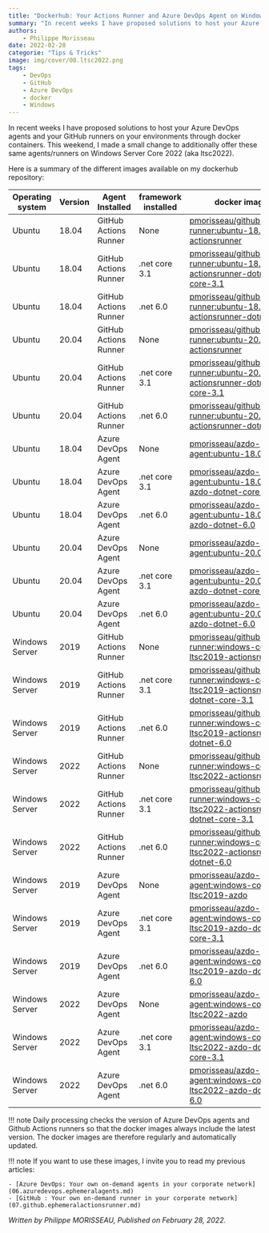 ```yaml
---
title: "Dockerhub: Your Actions Runner and Azure DevOps Agent on Windows Server Core 2022"
summary: "In recent weeks I have proposed solutions to host your Azure DevOps agents and your GitHub runners on your environments through containers. This weekend, I made a small change to additionally offer these same agents/runners on Windows Server Core 2022."
authors:
    - Philippe Morisseau
date: 2022-02-28
categorie: "Tips & Tricks"
image: img/cover/08.ltsc2022.png
tags:
    - DevOps
    - GitHub
    - Azure DevOps
    - docker
    - Windows
---
```


In recent weeks I have proposed solutions to host your Azure DevOps agents and your GitHub runners on your environments through docker containers.
This weekend, I made a small change to additionally offer these same agents/runners on Windows Server Core 2022 (aka ltsc2022).

Here is a summary of the different images available on my dockerhub repository:

| Operating system | Version | Agent Installed | framework installed | docker image |
|------------------------|---------|----------------|--------------------|--------------|
| Ubuntu | 18.04 | GitHub Actions Runner | None | [pmorisseau/githubactions-runner:ubuntu-18.04-actionsrunner](https://hub.docker.com/layers/pmorisseau/githubactions-runner/ubuntu-18.04-actionsrunner/images/sha256-f357f75a6be961247b8c1186b3786ca55c5fa62bf886520a2d9e4a88ad3a1fe2?context=repo) |
| Ubuntu | 18.04 | GitHub Actions Runner | .net core 3.1 | [pmorisseau/githubactions-runner:ubuntu-18.04-actionsrunner-dotnet-core-3.1](https://hub.docker.com/layers/pmorisseau/githubactions-runner/ubuntu-18.04-actionsrunner-dotnet-core-3.1/images/sha256-f7f62bae94c0d5ec2611fec7cf0243519ba757c2eb1e5c935785374a57253d40?context=repo) |
| Ubuntu | 18.04 | GitHub Actions Runner | .net 6.0 | [pmorisseau/githubactions-runner:ubuntu-18.04-actionsrunner-dotnet-6.0](https://hub.docker.com/layers/pmorisseau/githubactions-runner/ubuntu-18.04-actionsrunner-dotnet-6.0/images/sha256-0b00ec19f912759444be280acf7b6d382503f3b05b1c518cc1bfac3bb9bdfe6d?context=repo) |
| Ubuntu | 20.04 | GitHub Actions Runner | None | [pmorisseau/githubactions-runner:ubuntu-20.04-actionsrunner](https://hub.docker.com/layers/pmorisseau/githubactions-runner/ubuntu-20.04-actionsrunner/images/sha256-c055d7d496f9e610d15944d102dc5c155ecb50680ff9196d2232f3ed353e7c0a?context=repo) |
| Ubuntu | 20.04 | GitHub Actions Runner | .net core 3.1 | [pmorisseau/githubactions-runner:ubuntu-20.04-actionsrunner-dotnet-core-3.1](https://hub.docker.com/layers/pmorisseau/githubactions-runner/ubuntu-20.04-actionsrunner-dotnet-core-3.1/images/sha256-e0bce4385428b7cd16c75007a77a3995b8a4fbce9e2a40a2a04d4e4150d1f4b3?context=repo) |
| Ubuntu | 20.04 | GitHub Actions Runner | .net 6.0 | [pmorisseau/githubactions-runner:ubuntu-20.04-actionsrunner-dotnet-6.0](https://hub.docker.com/layers/pmorisseau/githubactions-runner/ubuntu-20.04-actionsrunner-dotnet-6.0/images/sha256-8e743c0114377cb5ad52cbbb81e01857c0f8ec65c89e5a280dccf14da5a845f9?context=repo) |
| Ubuntu | 18.04 | Azure DevOps Agent | None | [pmorisseau/azdo-agent:ubuntu-18.04-azdo](https://hub.docker.com/layers/pmorisseau/azdo-agent/ubuntu-18.04-azdo/images/sha256-d866a2d86e59a94e4d623ecbc334c45858d92444102745735b0835d208393741?context=repo) |
| Ubuntu | 18.04 | Azure DevOps Agent | .net core 3.1 | [pmorisseau/azdo-agent:ubuntu-18.04-azdo-dotnet-core-3.1](https://hub.docker.com/layers/pmorisseau/azdo-agent/ubuntu-18.04-azdo-dotnet-core-3.1/images/sha256-d2d048c31028d5976c0304d6cf5e0a725c849a19a200b95f9250638ddd103491?context=repo) |
| Ubuntu | 18.04 | Azure DevOps Agent | .net 6.0 | [pmorisseau/azdo-agent:ubuntu-18.04-azdo-dotnet-6.0](https://hub.docker.com/layers/pmorisseau/azdo-agent/ubuntu-18.04-azdo-dotnet-6.0/images/sha256-0031988137f0f0eb2c2456871ae44786a49da49df1f3f091da75655dc1b5b145?context=repo) |
| Ubuntu | 20.04 | Azure DevOps Agent | None | [pmorisseau/azdo-agent:ubuntu-20.04-azdo](https://hub.docker.com/layers/pmorisseau/azdo-agent/ubuntu-20.04-azdo/images/sha256-616ac224628f20dd8743dfbc9a6ed8ab612e5c9b2a468cae604586d8deb06a4a?context=repo) |
| Ubuntu | 20.04 | Azure DevOps Agent | .net core 3.1 | [pmorisseau/azdo-agent:ubuntu-20.04-azdo-dotnet-core-3.1](https://hub.docker.com/layers/pmorisseau/azdo-agent/ubuntu-20.04-azdo-dotnet-core-3.1/images/sha256-01218aeb832fac9d558d27b6edb35861ae540e37055f653fb369ae9ea77cb322?context=repo) |
| Ubuntu | 20.04 | Azure DevOps Agent | .net 6.0 | [pmorisseau/azdo-agent:ubuntu-20.04-azdo-dotnet-6.0](https://hub.docker.com/layers/pmorisseau/azdo-agent/ubuntu-20.04-azdo-dotnet-6.0/images/sha256-a46e0fc9a6207e9cff99f7513f6211e2316466b5fb81d6c311135a72df66be12?context=repo) |
| Windows Server | 2019 | GitHub Actions Runner | None | [pmorisseau/githubactions-runner:windows-core-ltsc2019-actionsrunner](https://hub.docker.com/layers/pmorisseau/githubactions-runner/windows-core-ltsc2019-actionsrunner/images/sha256-0a58012eebd5138b85b8a6ec93b60915e1472457fb0bef5ababd69e62a3ce9ce?context=repo) |
| Windows Server | 2019 | GitHub Actions Runner | .net core 3.1 | [pmorisseau/githubactions-runner:windows-core-ltsc2019-actionsrunner-dotnet-core-3.1](https://hub.docker.com/layers/pmorisseau/githubactions-runner/windows-core-ltsc2019-actionsrunner-dotnet-core-3.1/images/sha256-78cda2fefea87826a014ef3a9a2a91697597a93fc4e874c822fcebd6fc3028ad?context=repo) |
| Windows Server | 2019 | GitHub Actions Runner | .net 6.0 | [pmorisseau/githubactions-runner:windows-core-ltsc2019-actionsrunner-dotnet-6.0](https://hub.docker.com/layers/pmorisseau/githubactions-runner/windows-core-ltsc2019-actionsrunner-dotnet-6.0/images/sha256-eb58b3990edfd78a9c0bf2da3a2be8552ce98c70d0ea52861cb92aa03928dc05?context=repo) |
| Windows Server | 2022 | GitHub Actions Runner | None | [pmorisseau/githubactions-runner:windows-core-ltsc2022-actionsrunner](https://hub.docker.com/layers/pmorisseau/githubactions-runner/windows-core-ltsc2022-actionsrunner/images/sha256-b467a709da33eec33811510bf6050d8e6523298a4a3a834718c6280ffb153cf6?context=repo) |
| Windows Server | 2022 | GitHub Actions Runner | .net core 3.1 | [pmorisseau/githubactions-runner:windows-core-ltsc2022-actionsrunner-dotnet-core-3.1](https://hub.docker.com/layers/pmorisseau/githubactions-runner/windows-core-ltsc2022-actionsrunner-dotnet-core-3.1/images/sha256-0862034fa5f7eef57403c741d0ea61064ac839c689939ae926176cfd6b67a050?context=repo) |
| Windows Server | 2022 | GitHub Actions Runner | .net 6.0 | [pmorisseau/githubactions-runner:windows-core-ltsc2022-actionsrunner-dotnet-6.0](https://hub.docker.com/layers/pmorisseau/githubactions-runner/windows-core-ltsc2022-actionsrunner-dotnet-6.0/images/sha256-1b8c65dd7563a9a733e4600b23c0ae62d335fda32c1b0057978600e354e7ced0?context=repo) |
| Windows Server | 2019 | Azure DevOps Agent | None | [pmorisseau/azdo-agent:windows-core-ltsc2019-azdo](https://hub.docker.com/layers/pmorisseau/azdo-agent/windows-core-ltsc2019-azdo/images/sha256-89885891325d4297dc9ce9a4853c929b4e4f486aac24b5297b466314540ba97d?context=repo) |
| Windows Server | 2019 | Azure DevOps Agent | .net core 3.1 | [pmorisseau/azdo-agent:windows-core-ltsc2019-azdo-dotnet-core-3.1](https://hub.docker.com/layers/pmorisseau/azdo-agent/windows-core-ltsc2019-azdo-dotnet-core-3.1/images/sha256-20f511f7de618f05e00c231b865079266fabb23b2819cf9ea11100dbfd832af6?context=repo) |
| Windows Server | 2019 | Azure DevOps Agent | .net 6.0 | [pmorisseau/azdo-agent:windows-core-ltsc2019-azdo-dotnet-6.0](https://hub.docker.com/layers/pmorisseau/azdo-agent/windows-core-ltsc2019-azdo-dotnet-6.0/images/sha256-a3cc198d704e98bf8ba896dc14d5d631a83e71e61a338e8a89b18bcf85c2913d?context=repo) |
| Windows Server | 2022 | Azure DevOps Agent | None | [pmorisseau/azdo-agent:windows-core-ltsc2022-azdo](https://hub.docker.com/layers/pmorisseau/azdo-agent/windows-core-ltsc2022-azdo/images/sha256-637576778d37f260f5cbccd7eb71e49e2b28436c60e68697fd85456c477f95d5?context=repo) |
| Windows Server | 2022 | Azure DevOps Agent | .net core 3.1 | [pmorisseau/azdo-agent:windows-core-ltsc2022-azdo-dotnet-core-3.1](https://hub.docker.com/layers/pmorisseau/azdo-agent/windows-core-ltsc2022-azdo-dotnet-core-3.1/images/sha256-c07797eb7eeb51bc614d3b00e06d8220045ecfcf80de221d6174bddc0b44b2d4?context=repo) |
| Windows Server | 2022 | Azure DevOps Agent | .net 6.0 | [pmorisseau/azdo-agent:windows-core-ltsc2022-azdo-dotnet-6.0](https://hub.docker.com/layers/pmorisseau/azdo-agent/windows-core-ltsc2022-azdo-dotnet-6.0/images/sha256-531a6d68d597990f74015e59a65408b948e5dc5bb1f06c0286709b90b2b72931?context=repo) |


!!! note
    Daily processing checks the version of Azure DevOps agents and Github Actions runners so that the docker images always include the latest version. The docker images are therefore regularly and automatically updated.

!!! note
    If you want to use these images, I invite you to read my previous articles:

    - [Azure DevOps: Your own on-demand agents in your corporate network](06.azuredevops.ephemeralagents.md)
    - [GitHub : Your own on-demand runner in your corporate network](07.github.ephemeralactionsrunner.md)

_Written by Philippe MORISSEAU, Published on February 28, 2022._